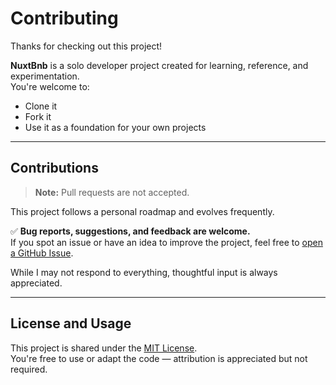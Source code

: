 # Contributing

Thanks for checking out this project!

**NuxtBnb** is a solo developer project created for learning, reference, and experimentation.  
You're welcome to:

- Clone it  
- Fork it  
- Use it as a foundation for your own projects

---

## Contributions

> **Note:** Pull requests are not accepted.

This project follows a personal roadmap and evolves frequently.

✅ **Bug reports, suggestions, and feedback are welcome.**  
If you spot an issue or have an idea to improve the project, feel free to [open a GitHub Issue](https://github.com/imsouveek/nuxt-bnb/issues).

While I may not respond to everything, thoughtful input is always appreciated.

---

## License and Usage

This project is shared under the [MIT License](../../LICENSE).  
You're free to use or adapt the code — attribution is appreciated but not required.
